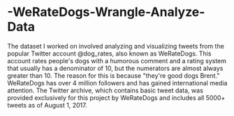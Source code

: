 # -WeRateDogs-Wrangle-Analyze-Data

The dataset I worked on involved analyzing and visualizing tweets from the popular Twitter account @dog_rates, also known as WeRateDogs. This account rates people's dogs with a humorous comment and a rating system that usually has a denominator of 10, but the numerators are almost always greater than 10. The reason for this is because "they're good dogs Brent." WeRateDogs has over 4 million followers and has gained international media attention. The Twitter archive, which contains basic tweet data, was provided exclusively for this project by WeRateDogs and includes all 5000+ tweets as of August 1, 2017.
